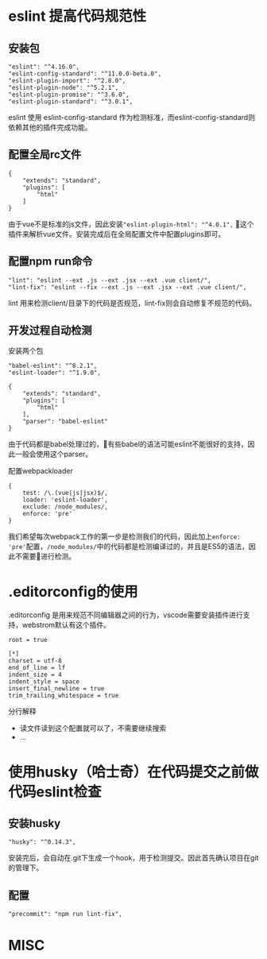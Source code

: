 # eslint 提高代码规范性

## 安装包

```
"eslint": "^4.16.0",
"eslint-config-standard": "^11.0.0-beta.0",
"eslint-plugin-import": "^2.8.0",
"eslint-plugin-node": "^5.2.1",
"eslint-plugin-promise": "^3.6.0",
"eslint-plugin-standard": "^3.0.1",
```
eslint 使用 eslint-config-standard 作为检测标准，而eslint-config-standard则依赖其他的插件完成功能。

## 配置全局rc文件
```
{
    "extends": "standard",
    "plugins": [
        "html"
    ]
}
```
由于vue不是标准的js文件，因此安装`"eslint-plugin-html": "^4.0.1",` 这个插件来解析vue文件。安装完成后在全局配置文件中配置plugins即可。

## 配置npm run命令
```
"lint": "eslint --ext .js --ext .jsx --ext .vue client/",
"lint-fix": "eslint --fix --ext .js --ext .jsx --ext .vue client/",
```
lint 用来检测client/目录下的代码是否规范，lint-fix则会自动修复不规范的代码。

## 开发过程自动检测

安装两个包
```
"babel-eslint": "^8.2.1",
"eslint-loader": "^1.9.0",
```

```
{
    "extends": "standard",
    "plugins": [
        "html"
    ],
    "parser": "babel-eslint"
}
```

由于代码都是babel处理过的，有些babel的语法可能eslint不能很好的支持，因此一般会使用这个parser。

配置webpackloader

```
{
    test: /\.(vue|js|jsx)$/,
    loader: 'eslint-loader',
    exclude: /node_modules/,
    enforce: 'pre'
}
```

我们希望每次webpack工作的第一步是检测我们的代码，因此加上`enforce: 'pre'`配置，`/node_modules/`中的代码都是检测编译过的，并且是ES5的语法，因此不需要进行检测。

# .editorconfig的使用

.editorconfig 是用来规范不同编辑器之间的行为，vscode需要安装插件进行支持，webstrom默认有这个插件。

```
root = true

[*]
charset = utf-8
end_of_line = lf
indent_size = 4
indent_style = space
insert_final_newline = true
trim_trailing_whitespace = true
```

分行解释
- 读文件读到这个配置就可以了，不需要继续搜索
- ...

# 使用husky（哈士奇）在代码提交之前做代码eslint检查
## 安装husky
```
"husky": "^0.14.3",
```

安装完后，会自动在.git下生成一个hook，用于检测提交。因此首先确认项目在git的管理下。
## 配置

```
"precommit": "npm run lint-fix",
```

# MISC
